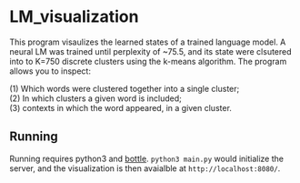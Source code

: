# LM_visualization

This program visaulizes the learned states of a trained language model. A neural LM was trained until perplexity of ~75.5, and
its state were clsutered into to K=750 discrete clusters using the k-means algorithm. The program allows you to inspect: 

(1) Which words were clustered together into a single cluster; <br />
(2) In which clusters a given word is included; <br/>
(3) contexts in which the word appeared, in a given cluster. <br/>

Running
------

Running requires python3 and [bottle](https://bottlepy.org/docs/dev/). `python3 main.py` would initialize the server, and the visualization is
then avaialble at `http://localhost:8080/`.
